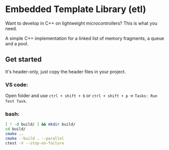 # Embedded Template Library (etl)

Want to develop in C++ on lightweight microcontrollers? This is what you need.

A simple C++ implementation for a linked list of memory fragments, a queue and a pool.

## Get started

It's header-only, just copy the header files in your project.

### VS code:

Open folder and use `ctrl + shift + b` or `ctrl + shift + p` -> `Tasks: Run Test Task`.

### bash:

```bash
[ ! -d build/ ] && mkdir build/
cd build/
cmake ..
cmake --build . --parallel
ctest -V --stop-on-failure
```
